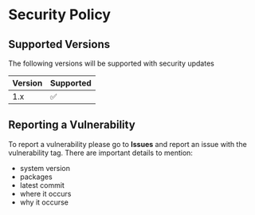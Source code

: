 # Security Policy

## Supported Versions

The following versions will be supported with security updates

| Version | Supported          |
| ------- | ------------------ |
| 1.x   | :white_check_mark: |


## Reporting a Vulnerability

To report a vulnerability please go to **Issues** and report an issue with the vulnerability tag.
There are important details to mention:
- system version
- packages
- latest commit
- where it occurs
- why it occurse
